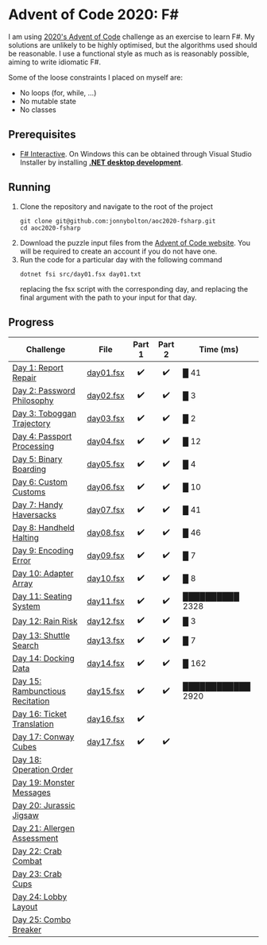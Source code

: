 # Advent of Code 2020: F# 
I am using [2020's Advent of Code](https://adventofcode.com/) challenge as an exercise to learn F#.
My solutions are unlikely to be highly optimised, but the algorithms used should be reasonable.
I use a functional style as much as is reasonably possible, aiming to write idiomatic F#.

Some of the loose constraints I placed on myself are:
- No loops (for, while, ...)
- No mutable state
- No classes

## Prerequisites
- [F# Interactive](https://docs.microsoft.com/en-us/dotnet/fsharp/tools/fsharp-interactive/). On Windows this can be obtained through Visual Studio Installer by installing [**.NET desktop development**](https://docs.microsoft.com/en-us/visualstudio/ide/fsharp-visual-studio?view=vs-2019).

## Running
1. Clone the repository and navigate to the root of the project
   ```
   git clone git@github.com:jonnybolton/aoc2020-fsharp.git
   cd aoc2020-fsharp
   ```
2. Download the puzzle input files from the [Advent of Code website](https://adventofcode.com/2020). You will be required to create an account if you do not have one.
3. Run the code for a particular day with the following command
   ```
   dotnet fsi src/day01.fsx day01.txt
   ```
   replacing the fsx script with the corresponding day, and replacing the final argument with the path to your input for that day.

## Progress
| Challenge                                                               | File                       | Part 1 | Part 2 | Time (ms)         |
|-------------------------------------------------------------------------|----------------------------|:------:|:------:|-------------------|
| [Day 1: Report Repair](https://adventofcode.com/2020/day/1)             | [day01.fsx](src/day01.fsx) | ✔️     | ✔️     | █ 41              |
| [Day 2: Password Philosophy](https://adventofcode.com/2020/day/2)       | [day02.fsx](src/day02.fsx) | ✔️     | ✔️     | █ 3               |
| [Day 3: Toboggan Trajectory](https://adventofcode.com/2020/day/3)       | [day03.fsx](src/day03.fsx) | ✔️     | ✔️     | █ 2               |
| [Day 4: Passport Processing](https://adventofcode.com/2020/day/4)       | [day04.fsx](src/day04.fsx) | ✔️     | ✔️     | █ 12              |
| [Day 5: Binary Boarding](https://adventofcode.com/2020/day/5)           | [day05.fsx](src/day05.fsx) | ✔️     | ✔️     | █ 4               |
| [Day 6: Custom Customs](https://adventofcode.com/2020/day/6)            | [day06.fsx](src/day06.fsx) | ✔️     | ✔️     | █ 10              |
| [Day 7: Handy Haversacks](https://adventofcode.com/2020/day/7)          | [day07.fsx](src/day07.fsx) | ✔️     | ✔️     | █ 41              |
| [Day 8: Handheld Halting](https://adventofcode.com/2020/day/8)          | [day08.fsx](src/day08.fsx) | ✔️     | ✔️     | █ 46              |
| [Day 9: Encoding Error](https://adventofcode.com/2020/day/9)            | [day09.fsx](src/day09.fsx) | ✔️     | ✔️     | █ 7               |
| [Day 10: Adapter Array](https://adventofcode.com/2020/day/10)           | [day10.fsx](src/day10.fsx) | ✔️     | ✔️     | █ 8               |
| [Day 11: Seating System](https://adventofcode.com/2020/day/11)          | [day11.fsx](src/day11.fsx) | ✔️     | ✔️     | ██████████ 2328   |
| [Day 12: Rain Risk](https://adventofcode.com/2020/day/12)               | [day12.fsx](src/day12.fsx) | ✔️     | ✔️     | █ 3               |
| [Day 13: Shuttle Search](https://adventofcode.com/2020/day/13)          | [day13.fsx](src/day13.fsx) | ✔️     | ✔️     | █ 7               |
| [Day 14: Docking Data](https://adventofcode.com/2020/day/14)            | [day14.fsx](src/day14.fsx) | ✔️     | ✔️     | █ 162             |
| [Day 15: Rambunctious Recitation](https://adventofcode.com/2020/day/15) | [day15.fsx](src/day15.fsx) | ✔️     | ✔️     | ████████████ 2920 |
| [Day 16: Ticket Translation](https://adventofcode.com/2020/day/16)      | [day16.fsx](src/day16.fsx) | ✔️     |        |                   |
| [Day 17: Conway Cubes](https://adventofcode.com/2020/day/17)            | [day17.fsx](src/day17.fsx) | ✔️      | ✔️      |                   |
| [Day 18: Operation Order](https://adventofcode.com/2020/day/18)         |                            |        |        |                   |
| [Day 19: Monster Messages](https://adventofcode.com/2020/day/19)        |                            |        |        |                   |
| [Day 20: Jurassic Jigsaw](https://adventofcode.com/2020/day/20)         |                            |        |        |                   |
| [Day 21: Allergen Assessment](https://adventofcode.com/2020/day/21)     |                            |        |        |                   |
| [Day 22: Crab Combat](https://adventofcode.com/2020/day/22)             |                            |        |        |                   |
| [Day 23: Crab Cups](https://adventofcode.com/2020/day/23)               |                            |        |        |                   |
| [Day 24: Lobby Layout](https://adventofcode.com/2020/day/24)            |                            |        |        |                   |
| [Day 25: Combo Breaker](https://adventofcode.com/2020/day/25)           |                            |        |        |                   |
